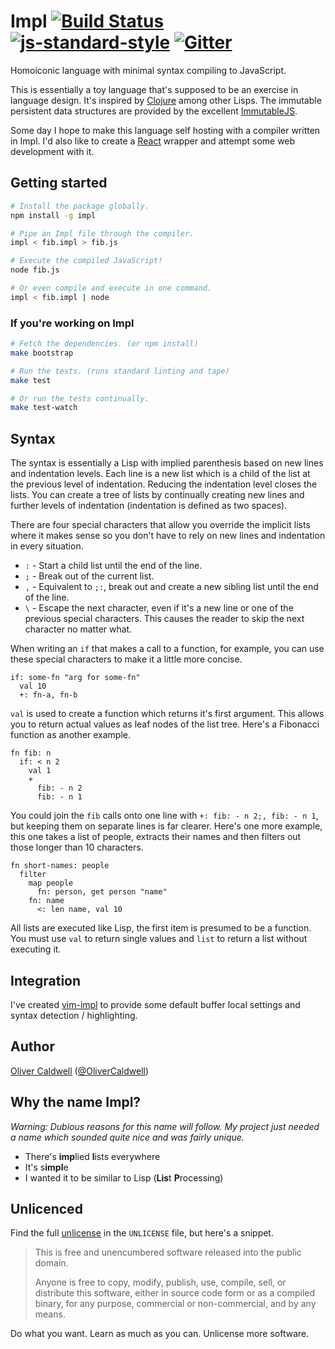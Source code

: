 # Impl [![Build Status](https://travis-ci.org/Olical/impl.svg?branch=master)](https://travis-ci.org/Olical/impl) [![js-standard-style](https://img.shields.io/badge/code%20style-standard-brightgreen.svg?style=flat)](https://github.com/feross/standard) [![Gitter](https://badges.gitter.im/Join%20Chat.svg)](https://gitter.im/Olical/impl?utm_source=badge&utm_medium=badge&utm_campaign=pr-badge)

Homoiconic language with minimal syntax compiling to JavaScript.

This is essentially a toy language that's supposed to be an exercise in language design. It's inspired by [Clojure][] among other Lisps. The immutable persistent data structures are provided by the excellent [ImmutableJS][].

Some day I hope to make this language self hosting with a compiler written in Impl. I'd also like to create a [React][] wrapper and attempt some web development with it.

## Getting started

```bash
# Install the package globally.
npm install -g impl

# Pipe an Impl file through the compiler.
impl < fib.impl > fib.js

# Execute the compiled JavaScript!
node fib.js

# Or even compile and execute in one command.
impl < fib.impl | node
```

### If you're working on Impl

```bash
# Fetch the dependencies. (or npm install)
make bootstrap

# Run the tests. (runs standard linting and tape)
make test

# Or run the tests continually.
make test-watch
```

## Syntax

The syntax is essentially a Lisp with implied parenthesis based on new lines and indentation levels. Each line is a new list which is a child of the list at the previous level of indentation. Reducing the indentation level closes the lists. You can create a tree of lists by continually creating new lines and further levels of indentation (indentation is defined as two spaces).

There are four special characters that allow you override the implicit lists where it makes sense so you don't have to rely on new lines and indentation in every situation.

 * `:` - Start a child list until the end of the line.
 * `;` - Break out of the current list.
 * `,` - Equivalent to `;:`, break out and create a new sibling list until the end of the line.
 * `\` - Escape the next character, even if it's a new line or one of the previous special characters. This causes the reader to skip the next character no matter what.

When writing an `if` that makes a call to a function, for example, you can use these special characters to make it a little more concise.

```impl
if: some-fn "arg for some-fn"
  val 10
  +: fn-a, fn-b
```

`val` is used to create a function which returns it's first argument. This allows you to return actual values as leaf nodes of the list tree. Here's a Fibonacci function as another example.

```impl
fn fib: n
  if: < n 2
    val 1
    +
      fib: - n 2
      fib: - n 1
```

You could join the `fib` calls onto one line with `+: fib: - n 2;, fib: - n 1`, but keeping them on separate lines is far clearer. Here's one more example, this one takes a list of people, extracts their names and then filters out those longer than 10 characters.

```impl
fn short-names: people
  filter
    map people
      fn: person, get person "name"
    fn: name
      <: len name, val 10
```

All lists are executed like Lisp, the first item is presumed to be a function. You must use `val` to return single values and `list` to return a list without executing it.

## Integration

I've created [vim-impl][] to provide some default buffer local settings and syntax detection / highlighting.

## Author

[Oliver Caldwell][author-site] ([@OliverCaldwell][author-twitter])

## Why the name Impl?

*Warning: Dubious reasons for this name will follow. My project just needed a name which sounded quite nice and was fairly unique.*

 * There's **imp**lied **l**ists everywhere
 * It's s**impl**e
 * I wanted it to be similar to Lisp (**Lis**t **P**rocessing)

## Unlicenced

Find the full [unlicense][] in the `UNLICENSE` file, but here's a snippet.

>This is free and unencumbered software released into the public domain.
>
>Anyone is free to copy, modify, publish, use, compile, sell, or distribute this software, either in source code form or as a compiled binary, for any purpose, commercial or non-commercial, and by any means.

Do what you want. Learn as much as you can. Unlicense more software.

[unlicense]: http://unlicense.org/
[author-site]: http://oli.me.uk/
[author-twitter]: https://twitter.com/OliverCaldwell
[immutablejs]: https://github.com/facebook/immutable-js
[vim-impl]: https://github.com/Olical/vim-impl
[clojure]: http://clojure.org/
[react]: http://facebook.github.io/react/
